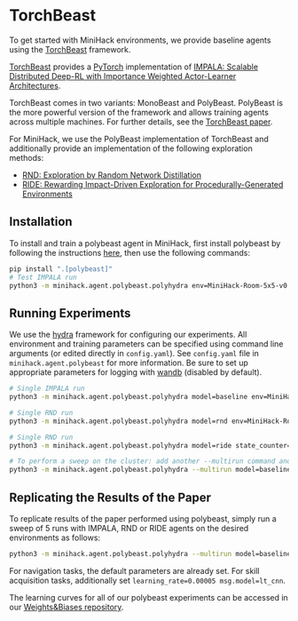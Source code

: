 # TorchBeast

To get started with MiniHack environments, we provide baseline agents using the [TorchBeast](#torchbeast) framework.

[TorchBeast](https://github.com/facebookresearch/torchbeast) provides a [PyTorch](https://pytorch.org/) implementation of [IMPALA: Scalable Distributed Deep-RL with Importance Weighted Actor-Learner Architectures](https://arxiv.org/abs/1802.01561).

TorchBeast comes in two variants: MonoBeast and PolyBeast. PolyBeast is the more powerful version of the framework and allows training agents across multiple machines. For further details, see the [TorchBeast paper](https://arxiv.org/abs/1910.03552).

For MiniHack, we use the PolyBeast implementation of TorchBeast and additionally provide an implementation of the following exploration methods:
- [RND: Exploration by Random Network Distillation](https://arxiv.org/abs/1810.12894)
- [RIDE: Rewarding Impact-Driven Exploration for Procedurally-Generated Environments](https://arxiv.org/abs/2002.12292)

## Installation

To install and train a polybeast agent in MiniHack, first install polybeast by following the instructions [here](https://github.com/facebookresearch/torchbeast#installing-polybeast), then use the following commands:

```bash
pip install ".[polybeast]"
# Test IMPALA run
python3 -m minihack.agent.polybeast.polyhydra env=MiniHack-Room-5x5-v0 total_steps=100000
```

## Running Experiments

We use the [hydra](https://github.com/facebookresearch/hydra) framework for configuring our experiments. All environment and training parameters can be specified using command line arguments (or edited directly in `config.yaml`). See `config.yaml` file in  `minihack.agent.polybeast` for more information. Be sure to set up appropriate parameters for logging with [wandb](https://wandb.ai/site) (disabled by default).


```bash
# Single IMPALA run
python3 -m minihack.agent.polybeast.polyhydra model=baseline env=MiniHack-Room-5x5-v0 total_steps=1000000

# Single RND run
python3 -m minihack.agent.polybeast.polyhydra model=rnd env=MiniHack-Room-5x5-v0 total_steps=1000000

# Single RND run
python3 -m minihack.agent.polybeast.polyhydra model=ride state_counter=coordinates env=MiniHack-Room-5x5-v0 total_steps=1000000

# To perform a sweep on the cluster: add another --multirun command and comma-separate values
python3 -m minihack.agent.polybeast.polyhydra --multirun model=baseline,rnd env=MiniHack-Room-Random-15x15-v0,MiniHack-Room-Monster-15x15-v0 total_steps=10000000
```

## Replicating the Results of the Paper

To replicate results of the paper performed using polybeast, simply run a sweep of 5 runs with IMPALA, RND or RIDE agents on the desired environments as follows:

```bash
python3 -m minihack.agent.polybeast.polyhydra --multirun model=baseline name=1,2,3,4,5 env=MiniHack-Room-Random-15x15-v0,MiniHack-Room-Monster-15x15-v0 total_steps=10000000
```

For navigation tasks, the default parameters are already set. For skill acquisition tasks, additionally set `learning_rate=0.00005 msg.model=lt_cnn`.

The learning curves for all of our polybeast experiments can be accessed in our [Weights&Biases repository](https://wandb.ai/minihack).

<!---
## Evaluate and Watch

The following script allows to evaluate the performance of a model pre-trained with polybeast:

```bash
# Watch the learned behaviour step-by-step
python3 -m minihack.agent.polybeast.evaluate --env MiniHack-Room-5x5-v0 -c /path/to/checkpoint/directory/ --watch

# Evaluate the pre-trained model for 5 episodes and save the ttyrecordings in minihack_data/
python3 -m minihack.agent.polybeast.evaluate --env MiniHack-Room-5x5-v0 -c /path/to/checkpoint/directory/ --savedir minihack_data/ -n 5 --no-watch
```
-->